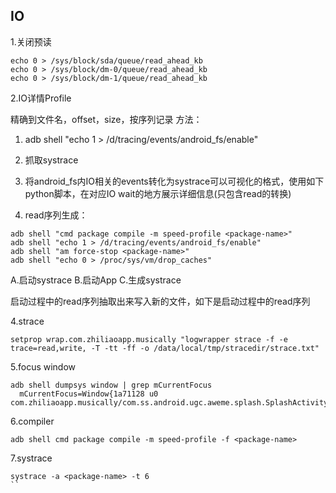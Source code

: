 ## IO

1.关闭预读

```
echo 0 > /sys/block/sda/queue/read_ahead_kb
echo 0 > /sys/block/dm-0/queue/read_ahead_kb
echo 0 > /sys/block/dm-1/queue/read_ahead_kb
```

2.IO详情Profile

精确到文件名，offset，size，按序列记录
方法：

1. adb shell "echo 1 > /d/tracing/events/android_fs/enable"
2. 抓取systrace
3. 将android_fs内IO相关的events转化为systrace可以可视化的格式，使用如下python脚本，在对应IO wait的地方展示详细信息(只包含read的转换)

3. read序列生成：

```
adb shell "cmd package compile -m speed-profile <package-name>"
adb shell "echo 1 > /d/tracing/events/android_fs/enable"
adb shell "am force-stop <package-name>"
adb shell "echo 0 > /proc/sys/vm/drop_caches"
```

A.启动systrace
B.启动App
C.生成systrace

启动过程中的read序列抽取出来写入新的文件，如下是启动过程中的read序列

4.strace

```
setprop wrap.com.zhiliaoapp.musically "logwrapper strace -f -e trace=read,write, -T -tt -ff -o /data/local/tmp/stracedir/strace.txt"
```

5.focus window

```
adb shell dumpsys window | grep mCurrentFocus
  mCurrentFocus=Window{1a71128 u0 com.zhiliaoapp.musically/com.ss.android.ugc.aweme.splash.SplashActivity}
```

6.compiler

```
adb shell cmd package compile -m speed-profile -f <package-name>
```

7.systrace

```
systrace -a <package-name> -t 6
``